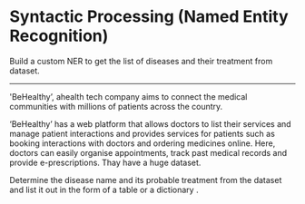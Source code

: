 # Syntactic Processing (Named Entity Recognition)
Build a custom NER to get the list of diseases and their treatment from dataset.

___________________________________________________________________________________________________
'BeHealthy’, ahealth tech company aims to connect the medical communities with millions of patients across the country.

‘BeHealthy’ has a web platform that allows doctors to list their services and manage patient interactions and provides services for patients such as booking interactions with doctors and ordering medicines online. Here, doctors can easily organise appointments, track past medical records and provide e-prescriptions. Thay have a huge dataset.

Determine the disease name and its probable treatment from the dataset and list it out in the form of a table or a dictionary .
